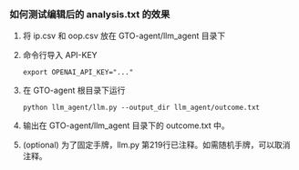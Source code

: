 ### 如何测试编辑后的 analysis.txt 的效果

1. 将 ip.csv 和 oop.csv 放在 GTO-agent/llm_agent 目录下

2. 命令行导入 API-KEY

   ```
   export OPENAI_API_KEY="..."
   ```

3. 在 GTO-agent 根目录下运行

   ```
   python llm_agent/llm.py --output_dir llm_agent/outcome.txt 
   ```

4. 输出在 GTO-agent/llm_agent 目录下的 outcome.txt 中。

5. (optional) 为了固定手牌，llm.py 第219行已注释。如需随机手牌，可以取消注释。